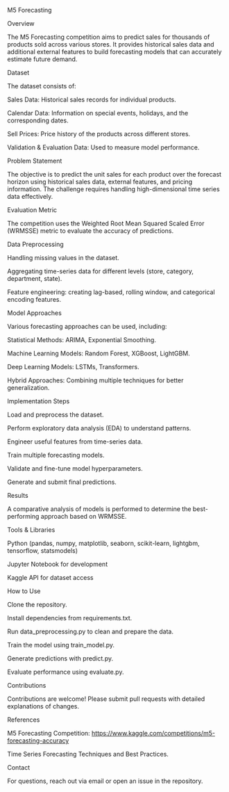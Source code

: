 M5 Forecasting

Overview

The M5 Forecasting competition aims to predict sales for thousands of products sold across various stores. It provides historical sales data and additional external features to build forecasting models that can accurately estimate future demand.

Dataset

The dataset consists of:

Sales Data: Historical sales records for individual products.

Calendar Data: Information on special events, holidays, and the corresponding dates.

Sell Prices: Price history of the products across different stores.

Validation & Evaluation Data: Used to measure model performance.

Problem Statement

The objective is to predict the unit sales for each product over the forecast horizon using historical sales data, external features, and pricing information. The challenge requires handling high-dimensional time series data effectively.

Evaluation Metric

The competition uses the Weighted Root Mean Squared Scaled Error (WRMSSE) metric to evaluate the accuracy of predictions.

Data Preprocessing

Handling missing values in the dataset.

Aggregating time-series data for different levels (store, category, department, state).

Feature engineering: creating lag-based, rolling window, and categorical encoding features.

Model Approaches

Various forecasting approaches can be used, including:

Statistical Methods: ARIMA, Exponential Smoothing.

Machine Learning Models: Random Forest, XGBoost, LightGBM.

Deep Learning Models: LSTMs, Transformers.

Hybrid Approaches: Combining multiple techniques for better generalization.

Implementation Steps

Load and preprocess the dataset.

Perform exploratory data analysis (EDA) to understand patterns.

Engineer useful features from time-series data.

Train multiple forecasting models.

Validate and fine-tune model hyperparameters.

Generate and submit final predictions.

Results

A comparative analysis of models is performed to determine the best-performing approach based on WRMSSE.

Tools & Libraries

Python (pandas, numpy, matplotlib, seaborn, scikit-learn, lightgbm, tensorflow, statsmodels)

Jupyter Notebook for development

Kaggle API for dataset access

How to Use

Clone the repository.

Install dependencies from requirements.txt.

Run data_preprocessing.py to clean and prepare the data.

Train the model using train_model.py.

Generate predictions with predict.py.

Evaluate performance using evaluate.py.

Contributions

Contributions are welcome! Please submit pull requests with detailed explanations of changes.

References

M5 Forecasting Competition: https://www.kaggle.com/competitions/m5-forecasting-accuracy

Time Series Forecasting Techniques and Best Practices.

Contact

For questions, reach out via email or open an issue in the repository.